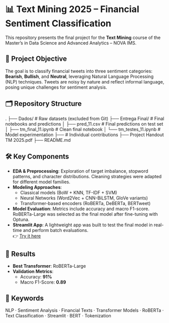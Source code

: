 # 📊 Text Mining 2025 – Financial Sentiment Classification

This repository presents the final project for the **Text Mining** course of the Master’s in Data Science and Advanced Analytics – NOVA IMS.

## 🧠 Project Objective

The goal is to classify financial tweets into three sentiment categories: **Bearish**, **Bullish**, and **Neutral**, leveraging Natural Language Processing (NLP) techniques. Tweets are noisy by nature and reflect informal language, posing unique challenges for sentiment analysis.

## 🗂️ Repository Structure

.
├── Dados/ # Raw datasets (excluded from Git)
├── Entrega Final/ # Final notebooks and predictions
│ ├── pred_11.csv # Final predictions on test set
│ ├── tm_final_11.ipynb # Clean final notebook
│ └── tm_testes_11.ipynb # Model experimentation
├── # Individual contributions
├── Project Handout TM 2025.pdf
├── README.md


## 🛠️ Key Components

- **EDA & Preprocessing**: Exploration of target imbalance, stopword patterns, and character distributions. Cleaning strategies were adapted for different model families.
- **Modeling Approaches**:
  - Classical models (BoW + KNN, TF-IDF + SVM)
  - Neural Networks (Word2Vec + CNN-BiLSTM, GloVe variants)
  - Transformer-based encoders (RoBERTa, DeBERTa, BERTweet)
- **Model Evaluation**: Metrics include accuracy and macro F1-score. RoBERTa-Large was selected as the final model after fine-tuning with Optuna.
- **Streamlit App**: A lightweight app was built to test the final model in real-time and perform batch evaluations.  
  👉 [Try it here](https://textminingproject.streamlit.app/)

## 🚀 Results

- **Best Transformer**: RoBERTa-Large
- **Validation Metrics**:  
  - Accuracy: **91%**  
  - Macro F1-Score: **0.89**

## 🔑 Keywords

NLP · Sentiment Analysis · Financial Texts · Transformer Models · RoBERTa · Text Classification · Streamlit · BERT · Tokenization
